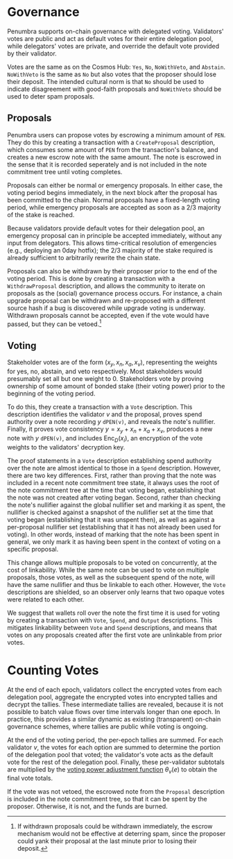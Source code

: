 # Governance

Penumbra supports on-chain governance with delegated voting.  Validators' votes
are public and act as default votes for their entire delegation pool, while
delegators' votes are private, and override the default vote provided by their
validator.

Votes are the same as on the Cosmos Hub: `Yes`, `No`, `NoWithVeto`, and
`Abstain`. `NoWithVeto` is the same as `No` but also votes that the proposer
should lose their deposit. The intended cultural norm is that `No` should be
used to indicate disagreement with good-faith proposals and `NoWithVeto`
should be used to deter spam proposals.

## Proposals

Penumbra users can propose votes by escrowing a minimum amount of `PEN`.  They
do this by creating a transaction with a `CreateProposal` description, which
consumes some amount of `PEN` from the transaction's balance, and creates a new
escrow note with the same amount.  The note is escrowed in the sense that it is
recorded seperately and is not included in the note commitment tree until voting
completes. 

Proposals can either be normal or emergency proposals.  In either case, the
voting period begins immediately, in the next block after the proposal has been
committed to the chain.  Normal proposals have a fixed-length voting period,
while emergency proposals are accepted as soon as a 2/3 majority of the stake is
reached.

Because validators provide default votes for their delegation pool, an emergency
proposal can in principle be accepted immediately, without any input from
delegators. This allows time-critical resolution of emergencies (e.g., deploying
an 0day hotfix); the 2/3 majority of the stake required is already sufficient to
arbitrarily rewrite the chain state.

Proposals can also be withdrawn by their proposer prior to the end of the voting
period.  This is done by creating a transaction with a `WithdrawProposal`
description, and allows the community to iterate on proposals as the (social)
governance process occurs.  For instance, a chain upgrade proposal can be
withdrawn and re-proposed with a different source hash if a bug is discovered
while upgrade voting is underway.  Withdrawn proposals cannot be accepted, even
if the vote would have passed, but they can be vetoed.[^1]

## Voting

Stakeholder votes are of the form $(x_y, x_n, x_a, x_v)$, representing the
weights for yes, no, abstain, and veto respectively.  Most stakeholders would
presumably set all but one weight to $0$.  Stakeholders vote by proving
ownership of some amount of bonded stake (their voting power) prior to the
beginning of the voting period.

To do this, they create a transaction with a `Vote` description.  This
description identifies the validator $v$ and the proposal, proves spend
authority over a note recording $y$ `dPEN(v)`, and reveals the note's nullifier.
Finally, it proves vote consistency $y = x_y + x_n + x_a + x_v$, produces a new
note with $y$ `dPEN(v)`, and includes $\operatorname{Enc}_D(x_i)$, an encryption
of the vote weights to the validators' decryption key.

The proof statements in a `Vote` description establishing spend authority over
the note are almost identical to those in a `Spend` description.  However, there
are two key differences.  First, rather than proving that the note was included
in a recent note commitment tree state, it always uses the root of the note
commitment tree at the time that voting began, establishing that the note was
not created after voting began.  Second, rather than checking the note's
nullifier against the global nullifier set and marking it as spent, the
nullifier is checked against a snapshot of the nullifier set at the time that
voting began (establishing that it was unspent then), as well as against a
per-proposal nullifier set (establishing that it has not already been used for
voting).  In other words, instead of marking that the note has been spent in
general, we only mark it as having been spent in the context of voting on a
specific proposal.

This change allows multiple proposals to be voted on concurrently, at the cost
of linkability.  While the same note can be used to vote on multiple proposals,
those votes, as well as the subsequent spend of the note, will have the same
nullifier and thus be linkable to each other.  However, the `Vote` descriptions
are shielded, so an observer only learns that two opaque votes were related to
each other.

We suggest that wallets roll over the note the first time it is used for voting
by creating a transaction with `Vote`, `Spend`, and `Output` descriptions.  This
mitigates linkability between `Vote` and `Spend` descriptions, and means that
votes on any proposals created after the first vote are unlinkable from prior
votes.

# Counting Votes

At the end of each epoch, validators collect the encrypted votes from each
delegation pool, aggregate the encrypted votes into encrypted tallies and
decrypt the tallies.  These intermediate tallies are revealed, because it is not
possible to batch value flows over time intervals longer than one epoch.  In
practice, this provides a similar dynamic as existing (transparent) on-chain
governance schemes, where tallies are public while voting is ongoing.

At the end of the voting period, the per-epoch tallies are summed.  For each
validator $v$, the votes for each option are summed to determine the portion of
the delegation pool that voted; the validator's vote acts as the default vote
for the rest of the delegation pool.  Finally, these per-validator subtotals are
multiplied by the [voting power adjustment function](../stake/voting-power.md)
$\theta_v(e)$ to obtain the final vote totals.

If the vote was not vetoed, the escrowed note from the `Proposal` description
is included in the note commitment tree, so that it can be spent by the
proposer.  Otherwise, it is not, and the funds are burned.

[^1]: If withdrawn proposals could be withdrawn immediately, the escrow
mechanism would not be effective at deterring spam, since the proposer could
yank their proposal at the last minute prior to losing their deposit.
